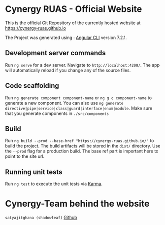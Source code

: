 # Cynergy RUAS - Official Website

This is the official Git Repository of the currently hosted website at https://cynergy-ruas.github.io 

The Project was generated using : [Angular CLI](https://github.com/angular/angular-cli) version 7.2.1.

## Development server commands

Run `ng serve` for a dev server. Navigate to `http://localhost:4200/`. The app will automatically reload if you change any of the source files.

## Code scaffolding

Run `ng generate component component-name` or `ng g c component-name` to generate a new component. You can also use `ng generate directive|pipe|service|class|guard|interface|enum|module`. Make sure that you generate components in ``./src/components``

## Build

Run `ng build --prod --base-href "https://cynergy-ruas.github.io/"` to build the project. The build artifacts will be stored in the `dist/` directory. Use the `--prod` flag for a production build. The base ref part is important here to point to the site url.

## Running unit tests

Run `ng test` to execute the unit tests via [Karma](https://karma-runner.github.io).

# Cynergy-Team behind the website

``satyajitghana (shadowleaf)`` [Github](https://github.com/satyajitghana)
